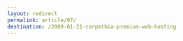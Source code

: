 ```yaml
---
layout: redirect
permalink: article/97/
destination: /2009-01-21-carpathia-premium-web-hosting
---
```

